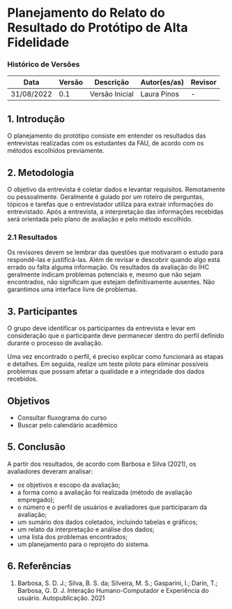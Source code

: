 # Planejamento do Relato do Resultado do Protótipo de Alta Fidelidade

### Histórico de Versões

**Data** | **Versão** | **Descrição** | **Autor(es/as)** | **Revisor**
--- | --- | --- | --- | ---
31/08/2022 | 0.1 | Versão Inicial | Laura Pinos | -

## 1. Introdução

O planejamento do protótipo consiste em entender os resultados das entrevistas realizadas com os estudantes da FAU, de acordo com os métodos escolhidos previamente.

## 2. Metodologia

O objetivo da entrevista é coletar dados e levantar requisitos. Remotamente ou pessoalmente. Geralmente é guiado por um roteiro de perguntas, tópicos e tarefas que o entrevistador utiliza para extrair informações do entrevistado. Após a entrevista, a interpretação das informações recebidas será orientada pelo plano de avaliação e pelo método escolhido.  

### 2.1 Resultados

Os revisores devem se lembrar das questões que motivaram o estudo para respondê-las e justificá-las. Além de revisar e descobrir quando algo está errado ou falta alguma informação. Os resultados da avaliação do IHC geralmente indicam problemas potenciais e, mesmo que não sejam encontrados, não significam que estejam definitivamente ausentes. Não garantimos uma interface livre de problemas. 

## 3. Participantes

O grupo deve identificar os participantes da entrevista e levar em consideração que o participante deve permanecer dentro do perfil definido durante o processo de  avaliação.

Uma vez encontrado o perfil, é preciso explicar como funcionará as etapas e detalhes. Em seguida, realize um teste piloto para eliminar possíveis problemas que possam afetar a qualidade e a integridade dos dados recebidos.

## Objetivos

- Consultar fluxograma do curso
- Buscar pelo calendário acadêmico


## 5. Conclusão

A partir dos resultados, de acordo com Barbosa e Silva (2021), os avaliadores deveram analisar:

 * os objetivos e escopo da avaliação;
 * a forma como a avaliação foi realizada (método de avaliação empregado);
 * o número e o perfil de usuários e avaliadores que participaram da avaliação;
 * um sumário dos dados coletados, incluindo tabelas e gráficos;
 * um relato da interpretação e análise dos dados;
 * uma lista dos problemas encontrados;
 * um planejamento para o reprojeto do sistema.

## 6. Referências

1. Barbosa, S. D. J.; Silva, B. S. da; Silveira, M. S.; Gasparini, I.; Darin, T.; Barbosa, G. D. J. Interação Humano-Computador e Experiência do usuário. Autopublicação. 2021

